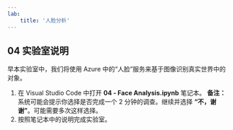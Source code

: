 ```yaml
---
lab:
    title: '人脸分析'
---
```


## 04 实验室说明
早本实验室中，我们将使用 Azure 中的“人脸”服务来基于图像识别真实世界中的对象。

1.  在 Visual Studio Code 中打开 **04 - Face Analysis.ipynb** 笔记本。
    **备注：** 系统可能会提示你选择是否完成一个 2 分钟的调查。继续并选择 **“不，谢谢”**。可能需要多次这样选择。
2.  按照笔记本中的说明完成实验室。

